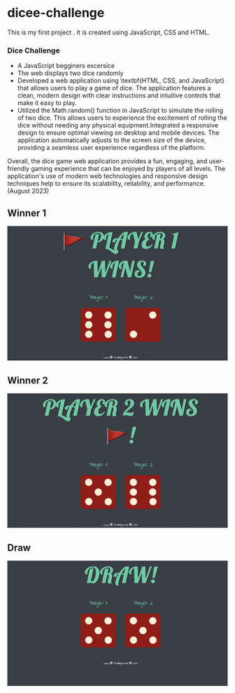 # dicee-challenge
This is my first project .
It is created using JavaScript, CSS and HTML.
### Dice Challenge
- A  JavaScript begginers excersice
- The web displays two dice randomly
-  Developed a web application using \textbf{HTML, CSS, and JavaScript} that allows users to play a game of dice. The application features a clean, modern design with clear instructions and intuitive controls that make it easy to play.
- Utilized the Math.random() function in JavaScript to simulate the rolling of two dice. This allows users to experience the excitement of rolling the dice   without needing any physical equipment.Integrated a responsive design to ensure optimal viewing on desktop and mobile devices. The application      automatically adjusts to the screen size of the device, providing a seamless user experience regardless of the platform.
    
Overall, the dice game web application provides a fun, engaging, and user-friendly gaming experience that can be enjoyed by players of all levels. The application's use of modern web technologies and responsive design techniques help to ensure its scalability, reliability, and performance.(August 2023)

## Winner 1
![alt text](https://github.com/praddyumna123/Dice-Game/blob/main/images/Player%201%20WINS.png)

## Winner 2
![alt text](https://github.com/praddyumna123/Dice-Game/blob/main/images/Player%202%20WINS.png)

## Draw
![alt text](https://github.com/praddyumna123/Dice-Game/blob/main/images/DRAW.png)
